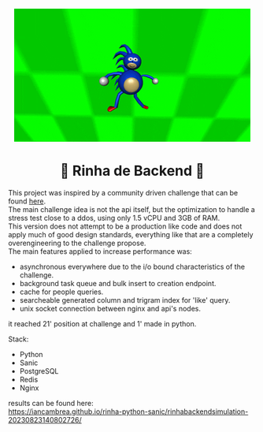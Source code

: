 <p align="center">
  <img src="/gif/sanic.gif"/>
</p>

<h1 align="center"> 🐍 Rinha de Backend 🐍 </h1>

This project was inspired by a community driven challenge that can be found <a href="https://github.com/zanfranceschi/rinha-de-backend-2023-q3">here</a>.   
The main challenge idea is not the api itself, but the optimization to handle a stress test close to a ddos, using only 1.5 vCPU and 3GB of RAM.   
This version does not attempt to be a production like code and does not apply much of good design standards, everything like that are a completely overengineering to the challenge propose.   
The main features applied to increase performance was:   

- asynchronous everywhere due to the i/o bound characteristics of the challenge.
- background task queue and bulk insert to creation endpoint.   
- cache for people queries.   
- searcheable generated column and trigram index for 'like' query.   
- unix socket connection between nginx and api's nodes.   

it reached 21' position at challenge and 1' made in python.   

Stack:   
- Python
- Sanic
- PostgreSQL
- Redis
- Nginx

results can be found here:   
https://iancambrea.github.io/rinha-python-sanic/rinhabackendsimulation-20230823140802726/
